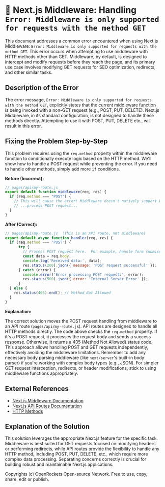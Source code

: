 # 🐞 Next.js Middleware: Handling `Error: Middleware is only supported for requests with the method GET`


This document addresses a common error encountered when using Next.js Middleware: `Error: Middleware is only supported for requests with the method GET`. This error occurs when attempting to use middleware with HTTP methods other than GET.  Middleware, by default, is designed to intercept and modify requests before they reach the page, and its primary use case involves modifying GET requests for SEO optimization, redirects, and other similar tasks.


## Description of the Error

The error message, `Error: Middleware is only supported for requests with the method GET`, explicitly states that the current middleware function is being invoked with a non-GET request (e.g., POST, PUT, DELETE). Next.js Middleware, in its standard configuration, is not designed to handle these methods directly. Attempting to use it with POST, PUT, DELETE etc., will result in this error.

## Fixing the Problem Step-by-Step

This problem requires using the `req.method` property within the middleware function to conditionally execute logic based on the HTTP method.  We'll show how to handle a POST request while preventing the error.  If you need to handle other methods, simply add more `if` conditions.

**Before (Incorrect):**

```javascript
// pages/api/my-route.js
export default function middleware(req, res) {
  if (req.method === "POST") {
    // This will cause the error! Middleware doesn't natively support POST
    // ...process POST request...
  }
}
```

**After (Correct):**

```javascript
// pages/api/my-route.js  (This is an API route, not middleware)
export default async function handler(req, res) {
  if (req.method === 'POST') {
      try {
        // Process POST request here.  For example, handle form submission.
        const data = req.body;
        console.log('Received data:', data);
        res.status(200).json({ message: 'POST request successful' });
      } catch (error) {
        console.error('Error processing POST request:', error);
        res.status(500).json({ error: 'Internal Server Error' });
      }
  } else {
    res.status(405).end(); // Method Not Allowed
  }
}
```

**Explanation:**

The correct solution moves the POST request handling from middleware to an API route (`pages/api/my-route.js`). API routes are designed to handle all HTTP methods directly.  The code above checks the `req.method` property. If it's a POST request, it processes the request body and sends a success response. Otherwise, it returns a 405 (Method Not Allowed) status code.  This approach allows handling POST and GET requests independently, effectively avoiding the middleware limitations.  Remember to add any necessary body parsing middleware (like `next/server`'s built-in body parser) if you're working with complex body types (e.g., JSON).  For simpler GET request interception, redirects, or header modifications, stick to using middleware functions appropriately.


## External References

* [Next.js Middleware Documentation](https://nextjs.org/docs/app/building-your-application/routing/middleware)
* [Next.js API Routes Documentation](https://nextjs.org/docs/api-routes/introduction)
* [HTTP Methods](https://developer.mozilla.org/en-US/docs/Web/HTTP/Methods)


## Explanation of the Solution

This solution leverages the appropriate Next.js feature for the specific task. Middleware is best suited for GET requests focused on modifying headers or performing redirects, while API routes provide the flexibility to handle any HTTP method, including POST, PUT, DELETE, etc., which require more complex data processing. Separating concerns correctly is crucial for building robust and maintainable Next.js applications.


Copyrights (c) OpenRockets Open-source Network. Free to use, copy, share, edit or publish.

